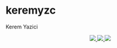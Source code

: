 # keremyzc
Kerem Yazici


<p align="center">
  <a href="http://twitter.com/keremyzc81">
    <img src="https://img.shields.io/twitter/follow/keremyzc81?label=Twitter&logo=twitter&style=for-the-badge" />
  </a>
  <a href="https://www.youtube.com/channel/UC36rNLFuva9rwPEqKBTgk0A/featured?sub_confirmation=1">
    <img src="http://img.shields.io/badge/YouTube-1-red?label=YouTube&logo=YouTube&style=for-the-badge" />
  </a>
  <a href="https://www.linkedin.com/in/kerem-yazici-1618878/">
    <img src="https://img.shields.io/badge/LinkedIn-409-blue?label=LinkedIn&logo=LinkedIn&style=for-the-badge" />
  </a>
  <!--a href="https://bulldogdevelopers.com/blog">
    <img src="https://img.shields.io/badge/Newsletter-500+-orange?label=Newsletter&logo=mail&style=for-the-badge" alt="GitHub badge" />
  </a-->
</p>
